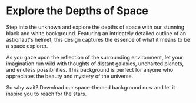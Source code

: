 <!--font:Lato-->

# Explore the Depths of Space

Step into the unknown and explore the depths of space with our stunning black and white background. Featuring an intricately detailed outline of an astronaut's helmet, this design captures the essence of what it means to be a space explorer.

As you gaze upon the reflection of the surrounding environment, let your imagination run wild with thoughts of distant galaxies, uncharted planets, and endless possibilities. This background is perfect for anyone who appreciates the beauty and mystery of the universe.

So why wait? Download our space-themed background now and let it inspire you to reach for the stars.

<!--

Write me markdown content of website with wallpaper:

"A black and white outline of an astronaut's helmet, with intricate details that showcase the reflection of the surrounding environment."

The header of the page should not be copy of the text but rather a real content of the website which is using this wallpaper.


---


# Space Explorer Wallpaper

Decorate your desktop or phone with this stunning black and white wallpaper featuring an intricate outline of an astronaut's helmet. The design showcases the reflection of the surrounding environment, giving you a glimpse of what it might be like to explore the vast unknowns of space.

Whether you're a space enthusiast or simply appreciate beautiful art, this wallpaper is sure to impress. Download it now and let it transport you to new heights of inspiration and imagination.


---


Heading should not include word "wallpaper". The website should not be about the wallpaper itself, wallpaper is just a related background, rewrite whole content.


---


# Explore the Depths of Space

Step into the unknown and explore the depths of space with our stunning black and white background. Featuring an intricately detailed outline of an astronaut's helmet, this design captures the essence of what it means to be a space explorer.

As you gaze upon the reflection of the surrounding environment, let your imagination run wild with thoughts of distant galaxies, uncharted planets, and endless possibilities. This background is perfect for anyone who appreciates the beauty and mystery of the universe.

So why wait? Download our space-themed background now and let it inspire you to reach for the stars.


---


Write me a Google font which is best fitting for the website.

Pick from the list:
- Great Vibes
- Lato
- Inter
- Lobster
- Barlow Condensed
- Orbitron
- Montserrat
- Exo 2
- Poppins
- Raleway
- Alegreya
- Open Sans
- Roboto
- IBM Plex Sans
- Futura
- Playfair Display
- Dancing Script


Write just the font name nothing else.


---


Lato

-->
